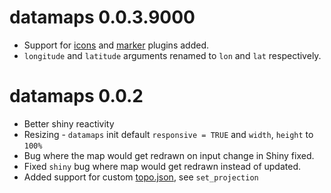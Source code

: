# datamaps 0.0.3.9000

* Support for [icons](https://github.com/jdlubrano/datamaps-icons-plugin) and [marker](https://github.com/arshad/datamaps-custom-marker) plugins added.
* `longitude` and `latitude` arguments renamed to `lon` and `lat` respectively.

# datamaps 0.0.2

* Better shiny reactivity
* Resizing - `datamaps` init default `responsive = TRUE` and `width`, `height` to `100%`
* Bug where the map would get redrawn on input change in Shiny fixed.
* Fixed `shiny` bug where map would get redrawn instead of updated.
* Added support for custom [topo.json](https://github.com/topojson/topojson), see `set_projection`
